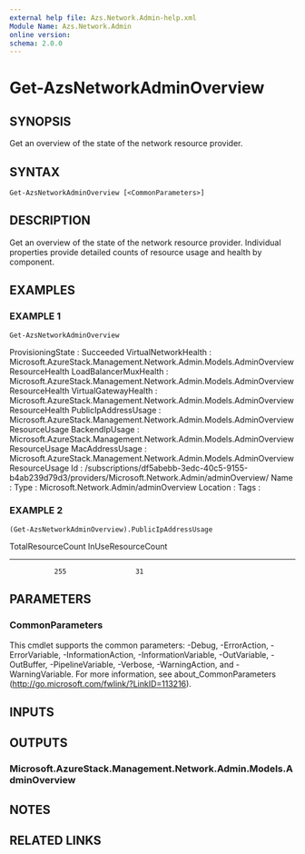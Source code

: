 ```yaml
---
external help file: Azs.Network.Admin-help.xml
Module Name: Azs.Network.Admin
online version: 
schema: 2.0.0
---
```


# Get-AzsNetworkAdminOverview

## SYNOPSIS
Get an overview of the state of the network resource provider.

## SYNTAX

```
Get-AzsNetworkAdminOverview [<CommonParameters>]
```

## DESCRIPTION
Get an overview of the state of the network resource provider. 
Individual properties provide detailed counts of resource usage and health by component.

## EXAMPLES

### EXAMPLE 1
```
Get-AzsNetworkAdminOverview
```

ProvisioningState     : Succeeded
VirtualNetworkHealth  : Microsoft.AzureStack.Management.Network.Admin.Models.AdminOverviewResourceHealth
LoadBalancerMuxHealth : Microsoft.AzureStack.Management.Network.Admin.Models.AdminOverviewResourceHealth
VirtualGatewayHealth  : Microsoft.AzureStack.Management.Network.Admin.Models.AdminOverviewResourceHealth
PublicIpAddressUsage  : Microsoft.AzureStack.Management.Network.Admin.Models.AdminOverviewResourceUsage
BackendIpUsage        : Microsoft.AzureStack.Management.Network.Admin.Models.AdminOverviewResourceUsage
MacAddressUsage       : Microsoft.AzureStack.Management.Network.Admin.Models.AdminOverviewResourceUsage
Id                    : /subscriptions/df5abebb-3edc-40c5-9155-b4ab239d79d3/providers/Microsoft.Network.Admin/adminOverview/
Name                  :
Type                  : Microsoft.Network.Admin/adminOverview
Location              :
Tags                  :

### EXAMPLE 2
```
(Get-AzsNetworkAdminOverview).PublicIpAddressUsage
```

TotalResourceCount InUseResourceCount
------------------ ------------------
			   255                 31

## PARAMETERS

### CommonParameters
This cmdlet supports the common parameters: -Debug, -ErrorAction, -ErrorVariable, -InformationAction, -InformationVariable, -OutVariable, -OutBuffer, -PipelineVariable, -Verbose, -WarningAction, and -WarningVariable. For more information, see about_CommonParameters (http://go.microsoft.com/fwlink/?LinkID=113216).

## INPUTS

## OUTPUTS

### Microsoft.AzureStack.Management.Network.Admin.Models.AdminOverview

## NOTES

## RELATED LINKS

